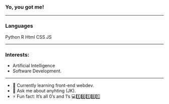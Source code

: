 ### Yo, you got me!

_________________________________________________________________________________________________________________________________________________________________________________


### Languages
Python
R
Html
CSS
JS

_________________________________________________________________________________________________________________________________________________________________________________

### Interests:
- Artificial Intelligence
- Software Development.
_________________________________________________________________________________________________________________________________________________________________________________

- 🌱 Currently learning front-end webdev.
- 💬 Ask me about anyhting (JK).
- ⚡ Fun fact: It’s all 0’s and 1’s 💻1️⃣0️⃣1️⃣0️⃣1️⃣
